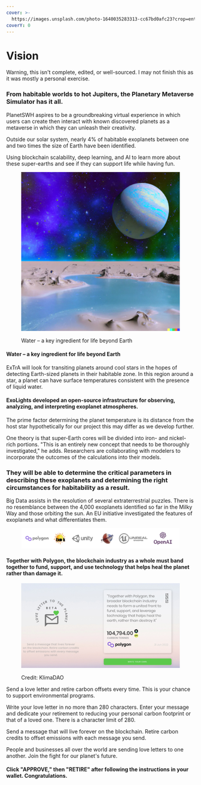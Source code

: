 ```yaml
---
cover: >-
  https://images.unsplash.com/photo-1640035283313-cc67bd0afc23?crop=entropy&cs=tinysrgb&fm=jpg&ixid=MnwxOTcwMjR8MHwxfHNlYXJjaHw5fHxWb2xjYW5vZXN8ZW58MHx8fHwxNjczMDk1MDA3&ixlib=rb-4.0.3&q=80
coverY: 0
---
```


# Vision

Warning, this isn't complete, edited, or well-sourced. I may not finish this as it was mostly a personal exercise.

### From habitable worlds to hot Jupiters, the Planetary Metaverse Simulator has it all.

PlanetSWH aspires to be a groundbreaking virtual experience in which users can create then interact with known discovered planets as a metaverse in which they can unleash their creativity.

Outside our solar system, nearly 4% of habitable exoplanets between one and two times the size of Earth have been identified.

Using blockchain scalability, deep learning, and AI to learn more about these super-earths and see if they can support life while having fun.

<figure><img src="../../.gitbook/assets/0A63CC53-CADD-49E5-BAA9-7556468A02B1.png" alt=""><figcaption><p>Water – a key ingredient for life beyond Earth</p></figcaption></figure>

#### Water – a key ingredient for life beyond Earth

ExTrA will look for transiting planets around cool stars in the hopes of detecting Earth-sized planets in their habitable zone. In this region around a star, a planet can have surface temperatures consistent with the presence of liquid water.

#### ExoLights developed an open-source infrastructure for observing, analyzing, and interpreting exoplanet atmospheres.

The prime factor determining the planet temperature is its distance from the host star hypothetically for our project this may differ as we develop further.

One theory is that super-Earth cores will be divided into iron- and nickel-rich portions. "This is an entirely new concept that needs to be thoroughly investigated," he adds. Researchers are collaborating with modelers to incorporate the outcomes of the calculations into their models.&#x20;

### They will be able to determine the critical parameters in describing these exoplanets and determining the right circumstances for habitability as a result.&#x20;

Big Data assists in the resolution of several extraterrestrial puzzles. There is no resemblance between the 4,000 exoplanets identified so far in the Milky Way and those orbiting the sun. An EU initiative investigated the features of exoplanets and what differentiates them.&#x20;

<figure><img src="../../.gitbook/assets/BED1ED8B-9068-4D18-A021-1CA869E907BC.png" alt=""><figcaption></figcaption></figure>

#### Together with Polygon, the blockchain industry as a whole must band together to fund, support, and use technology that helps heal the planet rather than damage it.

<figure><img src="../../.gitbook/assets/6EF6157F-21B1-40CE-ADE6-3358C66D5259.jpeg" alt=""><figcaption><p>Credit: KlimaDAO</p></figcaption></figure>

Send a love letter and retire carbon offsets every time. This is your chance to support environmental programs.

Write your love letter in no more than 280 characters. Enter your message and dedicate your retirement to reducing your personal carbon footprint or that of a loved one. There is a character limit of 280.&#x20;

Send a message that will live forever on the blockchain. Retire carbon credits to offset emissions with each message you send.

People and businesses all over the world are sending love letters to one another. Join the fight for our planet's future.

#### Click "APPROVE," then "RETIRE" after following the instructions in your wallet. Congratulations.&#x20;
